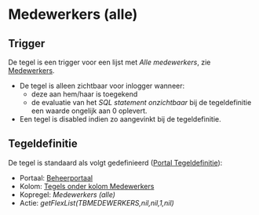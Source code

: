 # Medewerkers (alle)

## Trigger

De tegel is een trigger voor een lijst met *Alle medewerkers*, zie [Medewerkers](../../../../instellen_inrichten/medewerkers.md).

* De tegel is alleen zichtbaar voor inlogger wanneer:
  * deze aan hem/haar is toegekend
  * de evaluatie van het *SQL statement onzichtbaar* bij de tegeldefinitie een waarde ongelijk aan 0 oplevert.
* Een tegel is disabled indien zo aangevinkt bij de tegeldefinitie.

## Tegeldefinitie

De tegel is standaard als volgt gedefinieerd ([Portal Tegeldefinitie](../../../../instellen_inrichten/portaldefinitie/portal_tegel.md)):

* Portaal: [Beheerportaal](/probleemoplossing/portalen_en_moduleschermen/beheerportaa.md)
* Kolom: [Tegels onder kolom Medewerkers](tegels_onder_kolom_medewerkers/README.md)
* Kopregel: *Medewerkers (alle)*
* Actie: *getFlexList(TBMEDEWERKERS,nil,nil,1,nil)*
